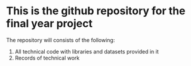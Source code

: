 # This is the github repository for the final year project 
The repository will consists of the following:
  1. All technical code with libraries and datasets provided in it
  2. Records of technical work
